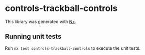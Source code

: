 # controls-trackball-controls

This library was generated with [Nx](https://nx.dev).

## Running unit tests

Run `nx test controls-trackball-controls` to execute the unit tests.
